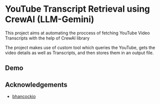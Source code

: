 # YouTube Transcript Retrieval using CrewAI (LLM-Gemini)

This project aims at automating the proccess of fetching YouTube Video Transcripts with the help of CrewAI library

The project makes use of custom tool which queries the YouTube, gets the video details as well as Transcripts, and then stores them in an output file.

## Demo



## Acknowledgements

 - [bhancockio](https://github.com/bhancockio)
